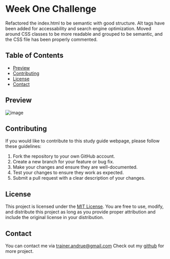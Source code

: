 # Week One Challenge

Refactored the index.html to be semantic with good structure. Alt tags have been added for accessability and search engine optimization. Moved around CSS classes to be more readable and grouped to be semantic, and the CSS file has been properly commented. 

## Table of Contents

- [Preview](#preview)
- [Contributing](#contributing)
- [License](#license)
- [Contact](#contact)

## Preview
![image](https://github.com/AndrueGage/horiseon-challenge/assets/147120878/393e5fe3-89a0-42bd-8932-6c93473541b4)



## Contributing

If you would like to contribute to this study guide webpage, please follow these guidelines:

1. Fork the repository to your own GitHub account.
2. Create a new branch for your feature or bug fix.
3. Make your changes and ensure they are well-documented.
4. Test your changes to ensure they work as expected.
5. Submit a pull request with a clear description of your changes.

## License

This project is licensed under the [MIT License](https://choosealicense.com/licenses/mit/). You are free to use, modify, and distribute this project as long as you provide proper attribution and include the original license in your distribution.

## Contact

You can contact me via [trainer.andrue@gmail.com](mailto:trainer.andrue@gmail.com)
Check out my [github](https://github.com/AndrueGage) for more project. 


